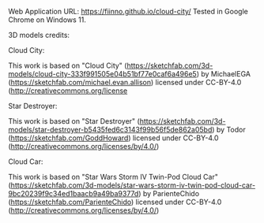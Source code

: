 Web Application URL:
https://fiinno.github.io/cloud-city/ 
Tested in Google Chrome on Windows 11.

3D models credits:

Cloud City:

This work is based on "Cloud City" (https://sketchfab.com/3d-models/cloud-city-333f991505e04b51bf77e0caf6a496e5) by MichaelEGA (https://sketchfab.com/michael.evan.allison) licensed under CC-BY-4.0 (http://creativecommons.org/license

Star Destroyer:

This work is based on "Star Destroyer" (https://sketchfab.com/3d-models/star-destroyer-b5435fed6c3143f99b56f5de862a05bd) by Todor (https://sketchfab.com/GoddHoward) licensed under CC-BY-4.0 (http://creativecommons.org/licenses/by/4.0/)

Cloud Car:

This work is based on "Star Wars Storm IV Twin-Pod Cloud Car" (https://sketchfab.com/3d-models/star-wars-storm-iv-twin-pod-cloud-car-9bc20239f9c34ed1baacb9a49ba9377d) by ParienteChido (https://sketchfab.com/ParienteChido) licensed under CC-BY-4.0 (http://creativecommons.org/licenses/by/4.0/)
